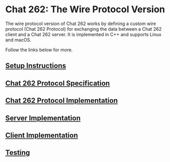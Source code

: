 #  Chat 262: The Wire Protocol Version

The wire protocol version of Chat 262 works by defining a custom wire protocol (Chat 262 Protocol) for exchanging the data between a Chat 262 client and a Chat 262 server. It is implemented in C++ and supports Linux and macOS.

Follow the links below for more.

## [Setup Instructions](docs/instructions.md)

## [Chat 262 Protocol Specification](docs/chat262_protocol.md)

## [Chat 262 Protocol Implementation](docs/protocol_implementation.md)

## [Server Implementation](docs/server.md)

## [Client Implementation](docs/client.md)

## [Testing](docs/tests.md)
